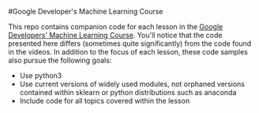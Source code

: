 #Google Developer's Machine Learning Course

This repo contains companion code for each lesson in the [Google Developers' Machine Learning Course](https://www.youtube.com/playlist?list=PLOU2XLYxmsIIuiBfYad6rFYQU_jL2ryal).  You'll notice that the code presented here differs (sometimes quite significantly) from the code found in the videos.  In addition to the focus of each lesson, these code samples also pursue the following goals:

- Use python3
- Use current versions of widely used modules, not orphaned versions contained within sklearn or python distributions such as anaconda
- Include code for all topics covered within the lesson
